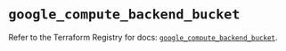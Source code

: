 # `google_compute_backend_bucket`

Refer to the Terraform Registry for docs: [`google_compute_backend_bucket`](https://registry.terraform.io/providers/hashicorp/google/5.31.1/docs/resources/compute_backend_bucket).
